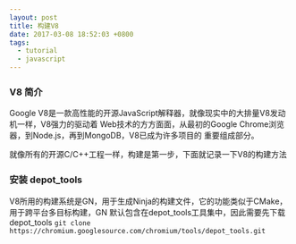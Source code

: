 ```yaml
---
layout: post
title: 构建V8
date: 2017-03-08 18:52:03 +0800
tags:
  - tutorial
  - javascript
---
```


### V8 简介
Google V8是一款高性能的开源JavaScript解释器，就像现实中的大排量V8发动机一样，V8强力的驱动着
Web技术的方方面面，从最初的Google Chrome浏览器，到Node.js，再到MongoDB，V8已成为许多项目的
重要组成部分。

就像所有的开源C/C++工程一样，构建是第一步，下面就记录一下V8的构建方法

### 安装 depot_tools
V8所用的构建系统是GN，用于生成Ninja的构建文件，它的功能类似于CMake，用于跨平台多目标构建，GN
默认包含在depot_tools工具集中，因此需要先下载depot_tools
`git clone https://chromium.googlesource.com/chromium/tools/depot_tools.git`
